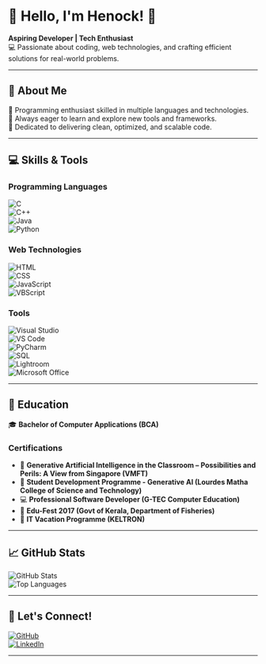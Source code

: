 # 🌟 **Hello, I'm Henock!** 🌟  
**Aspiring Developer | Tech Enthusiast**  
💻 Passionate about coding, web technologies, and crafting efficient solutions for real-world problems.  

---

## 🚀 **About Me**  
🔹 Programming enthusiast skilled in multiple languages and technologies.  
🔹 Always eager to learn and explore new tools and frameworks.  
🔹 Dedicated to delivering clean, optimized, and scalable code.  

---

## 💻 **Skills & Tools**  

### **Programming Languages**  
![C](https://img.shields.io/badge/C-%2300599C.svg?style=for-the-badge&logo=c&logoColor=white)  
![C++](https://img.shields.io/badge/C++-%2300599C.svg?style=for-the-badge&logo=c%2B%2B&logoColor=white)  
![Java](https://img.shields.io/badge/Java-%23ED8B00.svg?style=for-the-badge&logo=java&logoColor=white)  
![Python](https://img.shields.io/badge/Python-%233776AB.svg?style=for-the-badge&logo=python&logoColor=white)  

### **Web Technologies**  
![HTML](https://img.shields.io/badge/HTML-%23E34F26.svg?style=for-the-badge&logo=html5&logoColor=white)  
![CSS](https://img.shields.io/badge/CSS-%231572B6.svg?style=for-the-badge&logo=css3&logoColor=white)  
![JavaScript](https://img.shields.io/badge/JavaScript-%23F7DF1E.svg?style=for-the-badge&logo=javascript&logoColor=black)  
![VBScript](https://img.shields.io/badge/VBScript-%23007396.svg?style=for-the-badge&logoColor=white)  

### **Tools**  
![Visual Studio](https://img.shields.io/badge/Visual%20Studio-%235C2D91.svg?style=for-the-badge&logo=visual%20studio&logoColor=white)  
![VS Code](https://img.shields.io/badge/VS%20Code-%23007ACC.svg?style=for-the-badge&logo=visual%20studio%20code&logoColor=white)  
![PyCharm](https://img.shields.io/badge/PyCharm-%23000000.svg?style=for-the-badge&logo=pycharm&logoColor=white)  
![SQL](https://img.shields.io/badge/SQL-%23CC2927.svg?style=for-the-badge&logo=microsoft%20sql%20server&logoColor=white)  
![Lightroom](https://img.shields.io/badge/Lightroom-%230062F1.svg?style=for-the-badge&logo=adobe%20lightroom&logoColor=white)  
![Microsoft Office](https://img.shields.io/badge/Microsoft%20Office-%23D83B01.svg?style=for-the-badge&logo=microsoft-office&logoColor=white)  

---

## 🎯 **Education**  
🎓 **Bachelor of Computer Applications (BCA)** 

### **Certifications**  
- 🧠 **Generative Artificial Intelligence in the Classroom – Possibilities and Perils: A View from Singapore (VMFT)**  
- 🤖 **Student Development Programme - Generative AI (Lourdes Matha College of Science and Technology)**  
- 💻 **Professional Software Developer (G-TEC Computer Education)**  
- 🌟 **Edu-Fest 2017 (Govt of Kerala, Department of Fisheries)**  
- 🔧 **IT Vacation Programme (KELTRON)**  

---

## 📈 **GitHub Stats**  
![GitHub Stats](https://github-readme-stats.vercel.app/api?username=henockjoy&show_icons=true&theme=radical)  
![Top Languages](https://github-readme-stats.vercel.app/api/top-langs/?username=henockjoy&layout=compact&theme=radical)  

---

## 🌟 **Let's Connect!**  
[![GitHub](https://img.shields.io/badge/GitHub-%23121011.svg?style=for-the-badge&logo=github&logoColor=white)](https://github.com/henockjoy)  
[![LinkedIn](https://img.shields.io/badge/LinkedIn-%230077B5.svg?style=for-the-badge&logo=linkedin&logoColor=white)]([https://linkedin.com/in/yourprofile](https://www.linkedin.com/in/henock-joy-017abb344/))  

---

